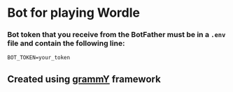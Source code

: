 # Bot for playing Wordle

### Bot token that you receive from the BotFather must be in a `.env` file and contain the following line:

```
BOT_TOKEN=your_token
```

## Created using [grammY](https://github.com/grammyjs/grammY) framework
